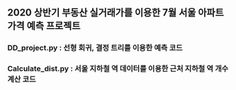 ## 2020 상반기 부동산 실거래가를 이용한 7월 서울 아파트 가격 예측 프로젝트

### DD_project.py : 선형 회귀, 결정 트리를 이용한 예측 코드

### Calculate_dist.py : 서울 지하철 역 데이터를 이용한 근처 지하철 역 개수 계산 코드
